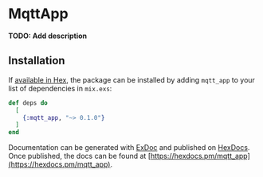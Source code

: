 # MqttApp

**TODO: Add description**

## Installation

If [available in Hex](https://hex.pm/docs/publish), the package can be installed
by adding `mqtt_app` to your list of dependencies in `mix.exs`:

```elixir
def deps do
  [
    {:mqtt_app, "~> 0.1.0"}
  ]
end
```

Documentation can be generated with [ExDoc](https://github.com/elixir-lang/ex_doc)
and published on [HexDocs](https://hexdocs.pm). Once published, the docs can
be found at [https://hexdocs.pm/mqtt_app](https://hexdocs.pm/mqtt_app).

